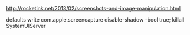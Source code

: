 


http://rocketink.net/2013/02/screenshots-and-image-manipulation.html

defaults write com.apple.screencapture disable-shadow -bool true; killall SystemUIServer